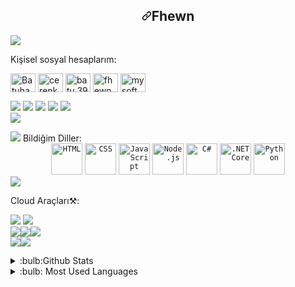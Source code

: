 <h2 align="center" dir="auto"><a id="user-content-Fhewn" class="anchor" aria-hidden="true" href="#Fhewn"><svg class="octicon octicon-link" viewBox="0 0 16 16" version="1.1" width="16" height="16" aria-hidden="true"><path fill-rule="evenodd" d="M7.775 3.275a.75.75 0 001.06 1.06l1.25-1.25a2 2 0 112.83 2.83l-2.5 2.5a2 2 0 01-2.83 0 .75.75 0 00-1.06 1.06 3.5 3.5 0 004.95 0l2.5-2.5a3.5 3.5 0 00-4.95-4.95l-1.25 1.25zm-4.69 9.64a2 2 0 010-2.83l2.5-2.5a2 2 0 012.83 0 .75.75 0 001.06-1.06 3.5 3.5 0 00-4.95 0l-2.5 2.5a3.5 3.5 0 004.95 4.95l1.25-1.25a.75.75 0 00-1.06-1.06l-1.25 1.25a2 2 0 01-2.83 0z"></path></svg></a>Fhewn</h2>


<img src="https://user-images.githubusercontent.com/74038190/212748842-9fcbad5b-6173-4175-8a61-521f3dbb7514.gif" style="max-width: 100%; display: inline-block;" data-target="animated-image.originalImage">

Kişisel sosyal hesaplarım:
<p align="left" dir="auto">
<a href="https://twitter.com/Batuhanozler39" rel="nofollow"><img align="center" src="https://raw.githubusercontent.com/rahuldkjain/github-profile-readme-generator/master/src/images/icons/Social/twitter.svg" alt="Batuhanozler39"" height="30" width="40" style="max-width: 100%;"></a>
<a href="https://www.linkedin.com/in/batuhan-%C3%B6zler-00b96a248/" rel="nofollow"><img align="center" src="https://raw.githubusercontent.com/rahuldkjain/github-profile-readme-generator/master/src/images/icons/Social/linked-in-alt.svg" alt="cerenkocyigit" height="30" width="40" style="max-width: 100%;"></a>
<a href="https://instagram.com/batu.3959" rel="nofollow"><img align="center" src="https://raw.githubusercontent.com/rahuldkjain/github-profile-readme-generator/master/src/images/icons/Social/instagram.svg" alt="batu.3959" height="30" width="40" style="max-width: 100%;"></a>
<a href="https://www.instagram.com/fhewn_code" rel="nofollow"><img align="center" src="https://raw.githubusercontent.com/rahuldkjain/github-profile-readme-generator/master/src/images/icons/Social/instagram.svg" alt="fhewn_code" height="30" width="40" style="max-width: 100%;"></a>
<a href="https://open.spotify.com/user/dosbutjaqwp66jbw0vdag2o6u?si=3f5c944aed8344bf" rel="nofollow"><img align="center" src="https://raw.githubusercontent.com/rahuldkjain/github-profile-readme-generator/master/src/images/icons/Social/spotify.svg" alt="mysoftwarelight" height="30" width="40" style="max-width: 100%;"></a>
 </p>
    <a href="https://discord.com/users/732661311808208997" rel="nofollow"><img src="https://camo.githubusercontent.com/cfdb7a62449afe712e9eb92977cf8190acb14fb16e173e128eff89736e212a1e/68747470733a2f2f696d672e736869656c64732e696f2f62616467652f646973636f72642532302d3732383944412e7376673f267374796c653d666f722d7468652d6261646765266c6f676f3d646973636f7264266c6f676f436f6c6f723d7768697465"
            data-canonical-src="https://img.shields.io/badge/discord%20-7289DA.svg?&amp;style=for-the-badge&amp;logo=discord&amp;logoColor=white" style="max-width: 100%;"></a>
    <a href="https://open.spotify.com/user/dosbutjaqwp66jbw0vdag2o6u?si=3f5c944aed8344bf" rel="nofollow"><img src="https://camo.githubusercontent.com/8b36f195a47af7355c39f1aeb80a128d1ed7522b1ed32f726bfa27f12ff54fc5/68747470733a2f2f696d672e736869656c64732e696f2f62616467652f53706f746966792532302d3165643736302e7376673f267374796c653d666f722d7468652d6261646765266c6f676f3d73706f74696679266c6f676f436f6c6f723d7768697465"
            data-canonical-src="https://img.shields.io/badge/Spotify%20-1ed760.svg?&amp;style=for-the-badge&amp;logo=spotify&amp;logoColor=white" style="max-width: 100%;"></a>
    <a href="https://github.com/Fhewn"><img src="https://camo.githubusercontent.com/9f2ea2ebee8ce969b6756bd688eeb260371ebb97d594479dacb4b7f6108b68e7/68747470733a2f2f696d672e736869656c64732e696f2f62616467652f4769744875622532302d3139313731372e7376673f267374796c653d666f722d7468652d6261646765266c6f676f3d676974687562266c6f676f436f6c6f723d7768697465"
            data-canonical-src="https://img.shields.io/badge/GitHub%20-191717.svg?&amp;style=for-the-badge&amp;logo=github&amp;logoColor=white" style="max-width: 100%;"></a>
<a href="https://steamcommunity.com/id/Fhewn?/" rel="nofollow"><img src="https://camo.githubusercontent.com/2b62b7b5a3ff8bc9f650b3d73725516bea32cdccf5b12f832af7f3536055b8ac/68747470733a2f2f696d672e736869656c64732e696f2f62616467652f737465616d2532302d3137316132312e7376673f267374796c653d666f722d7468652d6261646765266c6f676f3d737465616d266c6f676f436f6c6f723d7768697465" data-canonical-src="https://img.shields.io/badge/steam%20-171a21.svg?&amp;style=for-the-badge&amp;logo=steam&amp;logoColor=white" style="max-width: 100%;"></a>
 <a href="https://twitter.com/Batuhanozler39" rel="nofollow">
<img src="https://camo.githubusercontent.com/5d03c86f6a75f7cbe80d135d9162fbf6dc46a31253cf30a8e9bb8279b4d574d3/68747470733a2f2f696d672e736869656c64732e696f2f62616467652f547769747465722d3144413146323f7374796c653d666f722d7468652d6261646765266c6f676f3d74776974746572266c6f676f436f6c6f723d7768697465" data-canonical-src="https://img.shields.io/badge/Twitter-1DA1F2?style=for-the-badge&amp;logo=twitter&amp;logoColor=white" style="max-width: 100%;">
</a>
    <br>
    <a target="_blank" rel="noopener noreferrer" href="https://camo.githubusercontent.com/3be1f6ff15106c2bc0178f042f961fc158694be4360483a0bb3b66ad4c3c4062/68747470733a2f2f6b6f6d617265762e636f6d2f67687076632f3f757365726e616d653d466179696b63696d26636f6c6f723d646331343363"><img src="https://camo.githubusercontent.com/3be1f6ff15106c2bc0178f042f961fc158694be4360483a0bb3b66ad4c3c4062/68747470733a2f2f6b6f6d617265762e636f6d2f67687076632f3f757365726e616d653d466179696b63696d26636f6c6f723d646331343363" data-canonical-src="https://komarev.com/ghpvc/?username=Fhewn&amp;color=14b8d1"
            style="max-width: 100%;"></a>
</p>

<img src="https://user-images.githubusercontent.com/74038190/212284100-561aa473-3905-4a80-b561-0d28506553ee.gif" style="max-width: 100%; display: inline-block;" data-target="animated-image.originalImage">
Bildiğim Diller:
<div align="center">
	<code><img height="50" src="https://user-images.githubusercontent.com/25181517/192158954-f88b5814-d510-4564-b285-dff7d6400dad.png" alt="HTML" title="HTML" /></code>
	<code><img height="50" src="https://user-images.githubusercontent.com/25181517/183898674-75a4a1b1-f960-4ea9-abcb-637170a00a75.png" alt="CSS" title="CSS" /></code>
	<code><img height="50" src="https://user-images.githubusercontent.com/25181517/117447155-6a868a00-af3d-11eb-9cfe-245df15c9f3f.png" alt="JavaScript" title="JavaScript" /></code>
	<code><img height="50" src="https://user-images.githubusercontent.com/25181517/183568594-85e280a7-0d7e-4d1a-9028-c8c2209e073c.png" alt="Node.js" title="Node.js" /></code>
	<code><img height="50" src="https://user-images.githubusercontent.com/25181517/121405384-444d7300-c95d-11eb-959f-913020d3bf90.png" alt="C#" title="C#" /></code>
	<code><img height="50" src="https://user-images.githubusercontent.com/25181517/121405754-b4f48f80-c95d-11eb-8893-fc325bde617f.png" alt=".NET Core" title=".NET Core" /></code>
	<code><img height="50" src="https://user-images.githubusercontent.com/25181517/183423507-c056a6f9-1ba8-4312-a350-19bcbc5a8697.png" alt="Python" title="Python" /></code>

</div>

<img src="https://user-images.githubusercontent.com/74038190/212284100-561aa473-3905-4a80-b561-0d28506553ee.gif" style="max-width: 100%; display: inline-block;" data-target="animated-image.originalImage">

 Cloud Araçları⚒️:

<img src="https://camo.githubusercontent.com/06cec619df81cad24ad093238b1e4debd698ab3ca12246e6fa26a89a8bd71feb/68747470733a2f2f696d672e69636f6e73382e636f6d2f676c7970682d6e6575652f36342f3030303030302f6769746875622e706e67" data-canonical-src="https://img.icons8.com/glyph-neue/64/000000/github.png" style="max-width: 100%;"> <img src="https://camo.githubusercontent.com/2f7d9c653bd1edd735b3db07d7c4b47ae45959e17c14053fa4f543ac93cc1a8c/68747470733a2f2f696d672e69636f6e73382e636f6d2f636f6c6f722f34382f3030303030302f76697375616c2d73747564696f2d636f64652d323031392e706e67" data-canonical-src="https://img.icons8.com/color/48/000000/visual-studio-code-2019.png" style="max-width: 100%;"></br>
<img src="https://camo.githubusercontent.com/7cbf09ab09608919d5eb72c0812a5fa3cd4996b18b79e19699d8718b49ff09b3/68747470733a2f2f696d672e69636f6e73382e636f6d2f636f6c6f722f34382f3030303030302f61646f62652d696c6c7573747261746f722d2d76312e706e67" data-canonical-src="https://img.icons8.com/color/48/000000/adobe-illustrator--v1.png" style="max-width: 100%;"><img src="https://camo.githubusercontent.com/f7117f8f905f5365e9b51ad5a1dbf18b9bfd5993a989eca5268e1ca5cf89f439/68747470733a2f2f696d672e69636f6e73382e636f6d2f636f6c6f722f34382f3030303030302f61646f62652d70686f746f73686f702d2d76312e706e67" data-canonical-src="https://img.icons8.com/color/48/000000/adobe-photoshop--v1.png" style="max-width: 100%;"><img src="https://camo.githubusercontent.com/783e0b1ee7eba867446d3dc21e436ab3d4537d2d943547d373acaaedf6f3004d/68747470733a2f2f696d672e69636f6e73382e636f6d2f636f6c6f722f34382f3030303030302f61646f62652d61667465722d656666656374732d2d76312e706e67" data-canonical-src="https://img.icons8.com/color/48/000000/adobe-after-effects--v1.png" style="max-width: 100%;"> 
</br>
<img src="https://camo.githubusercontent.com/d641c44d21106dc4c7a7b2d8b900bc0ac40e1dc99b6dfd51554201d44e7be2ff/68747470733a2f2f696d672e69636f6e73382e636f6d2f636f6c6f722f34382f3030303030302f77696e646f77732d31302e706e67" data-canonical-src="https://img.icons8.com/color/48/000000/windows-10.png" style="max-width: 100%;"><img src="https://camo.githubusercontent.com/aba9734294ac49b50e3d0e95e18b97135f29d5a407242b4352c6f85254bbb932/68747470733a2f2f696d672e69636f6e73382e636f6d2f636f6c6f722f34382f3030303030302f6c696e75782d2d76312e706e67" data-canonical-src="https://img.icons8.com/color/48/000000/linux--v1.png" style="max-width: 100%;">




<details>
 <summary>:bulb:Github Stats</summary>
 <img src="https://github-readme-stats.vercel.app/api?username=Fhewn&theme=redical">
 </details>


<details>
 <summary>:bulb: Most Used Languages</summary>
 <img src="https://github-readme-stats.vercel.app/api/top-langs/?username=Fhewn&layout=compact">
 </details>

                       
